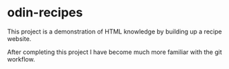# odin-recipes
This project is a demonstration of HTML knowledge by building up a recipe website.

After completing this project I have become much more familiar with the git workflow.